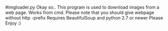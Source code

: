 #imgloader.py
Okay so..
This program is used to download images from a web page. Works from cmd.
Please note that you should give webpage without http -prefix 
Requires BeautifulSoup and python 2.7 or newer
Please Enjoy :)
